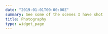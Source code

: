 ```yaml
---
date: "2019-01-01T00:00:00Z"
summary: See some of the scenes I have shot
title: Photography
type: widget_page
---
```


